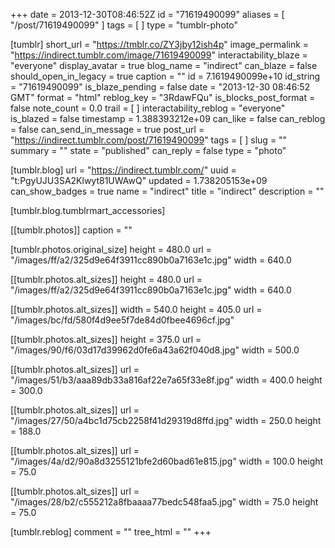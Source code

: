 +++
date = 2013-12-30T08:46:52Z
id = "71619490099"
aliases = [ "/post/71619490099" ]
tags = [ ]
type = "tumblr-photo"

[tumblr]
short_url = "https://tmblr.co/ZY3jby12ish4p"
image_permalink = "https://indirect.tumblr.com/image/71619490099"
interactability_blaze = "everyone"
display_avatar = true
blog_name = "indirect"
can_blaze = false
should_open_in_legacy = true
caption = ""
id = 7.1619490099e+10
id_string = "71619490099"
is_blaze_pending = false
date = "2013-12-30 08:46:52 GMT"
format = "html"
reblog_key = "3RdawFQu"
is_blocks_post_format = false
note_count = 0.0
trail = [ ]
interactability_reblog = "everyone"
is_blazed = false
timestamp = 1.388393212e+09
can_like = false
can_reblog = false
can_send_in_message = true
post_url = "https://indirect.tumblr.com/post/71619490099"
tags = [ ]
slug = ""
summary = ""
state = "published"
can_reply = false
type = "photo"

[tumblr.blog]
url = "https://indirect.tumblr.com/"
uuid = "t:PgyUJU3SA2Klwyt81UWAwQ"
updated = 1.738205153e+09
can_show_badges = true
name = "indirect"
title = "indirect"
description = ""

[tumblr.blog.tumblrmart_accessories]

[[tumblr.photos]]
caption = ""

[tumblr.photos.original_size]
height = 480.0
url = "/images/ff/a2/325d9e64f3911cc890b0a7163e1c.jpg"
width = 640.0

[[tumblr.photos.alt_sizes]]
height = 480.0
url = "/images/ff/a2/325d9e64f3911cc890b0a7163e1c.jpg"
width = 640.0

[[tumblr.photos.alt_sizes]]
width = 540.0
height = 405.0
url = "/images/bc/fd/580f4d9ee5f7de84d0fbee4696cf.jpg"

[[tumblr.photos.alt_sizes]]
height = 375.0
url = "/images/90/f6/03d17d39962d0fe6a43a62f040d8.jpg"
width = 500.0

[[tumblr.photos.alt_sizes]]
url = "/images/51/b3/aaa89db33a816af22e7a65f33e8f.jpg"
width = 400.0
height = 300.0

[[tumblr.photos.alt_sizes]]
url = "/images/27/50/a4bc1d75cb2258f41d29319d8ffd.jpg"
width = 250.0
height = 188.0

[[tumblr.photos.alt_sizes]]
url = "/images/4a/d2/90a8d3255121bfe2d60bad61e815.jpg"
width = 100.0
height = 75.0

[[tumblr.photos.alt_sizes]]
url = "/images/28/b2/c555212a8fbaaaa77bedc548faa5.jpg"
width = 75.0
height = 75.0

[tumblr.reblog]
comment = ""
tree_html = ""
+++
